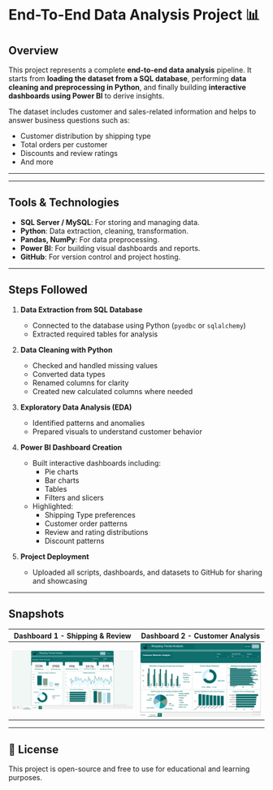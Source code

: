 # End-To-End Data Analysis Project 📊

## Overview
This project represents a complete **end-to-end data analysis** pipeline. It starts from **loading the dataset from a SQL database**, performing **data cleaning and preprocessing in Python**, and finally building **interactive dashboards using Power BI** to derive insights.

The dataset includes customer and sales-related information and helps to answer business questions such as:
- Customer distribution by shipping type
- Total orders per customer
- Discounts and review ratings
- And more

---

---

## Tools & Technologies
- **SQL Server / MySQL**: For storing and managing data.
- **Python**: Data extraction, cleaning, transformation.
- **Pandas, NumPy**: For data preprocessing.
- **Power BI**: For building visual dashboards and reports.
- **GitHub**: For version control and project hosting.

---

## Steps Followed

1. **Data Extraction from SQL Database**
   - Connected to the database using Python (`pyodbc` or `sqlalchemy`)
   - Extracted required tables for analysis

2. **Data Cleaning with Python**
   - Checked and handled missing values
   - Converted data types
   - Renamed columns for clarity
   - Created new calculated columns where needed

3. **Exploratory Data Analysis (EDA)**
   - Identified patterns and anomalies
   - Prepared visuals to understand customer behavior

4. **Power BI Dashboard Creation**
   - Built interactive dashboards including:
     - Pie charts
     - Bar charts
     - Tables
     - Filters and slicers
   - Highlighted:
     - Shipping Type preferences
     - Customer order patterns
     - Review and rating distributions
     - Discount patterns

5. **Project Deployment**
   - Uploaded all scripts, dashboards, and datasets to GitHub for sharing and showcasing

---

## Snapshots

| Dashboard 1 - Shipping & Review | Dashboard 2 - Customer Analysis |
|-------------------------------|-------------------------------|
| ![Shipping & Review](./Page1.png) | ![Customer Analysis](./Page2.png) |

---

## 📂 License
This project is open-source and free to use for educational and learning purposes.




